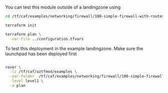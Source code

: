 You can test this module outside of a landingzone using

```bash
cd /tf/caf/examples/networking/firewall/100-simple-firewall-with-routes/standalone/

terraform init

terraform plan \
  -var-file ../configuration.tfvars

```

To test this deployment in the example landingzone. Make sure the launchpad has been deployed first

```bash

rover \
  -lz /tf/caf/aztfmod/examples \
  -var-folder  /tf/caf/examples/networking/firewall/100-simple-firewall-with-routes/standalone/ \
  -level level1 \
  -a plan

```